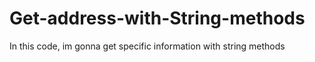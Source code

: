 # Get-address-with-String-methods
In this code, im gonna get specific information with string methods 
